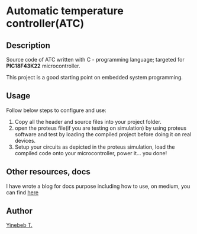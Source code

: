 # Automatic temperature controller(ATC) 

## Description
Source code of ATC written with C - programming language; targeted for **PIC18F43K22** microcontroller.

This project is a good starting point on embedded system programming.

## Usage
Follow below steps to configure and use:
1. Copy all the header and source files into your project folder.
2. open the proteus file(if you are testing on simulation) by using proteus software and test by loading the compiled project before doing it on real devices.
3. Setup your circuits as depicted in the proteus simulation, load the compiled code onto your microcontroller, power it... you done!

## Other resources, docs
I have wrote a blog for docs purpose including how to use, on medium, you can find [here](https://medium.com/@yintar5/automatic-temperature-controller-atc-for-various-purpose-by-using-c-programming-language-98950640355c)

## Author
 [Yinebeb T.](https://github.com/Yinebeb-01/)
